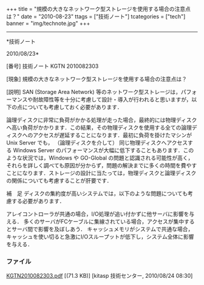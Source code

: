 ﻿+++
title = "規模の大きなネットワーク型ストレージを使用する場合の注意点は？"
date = "2010-08-23"
ttags = ["技術ノート"]
tcategories = ["tech"]
banner = "img/technote.jpg"
+++

-----------------------------------------------------------------------------------------------------------------------------

*技術ノート

2010/08/23*


[番号]
技術ノート KGTN 2010082303

[現象]
規模の大きなネットワーク型ストレージを使用する場合の注意点は？

[説明]
SAN (Storage Area Network)
等のネットワーク型ストレージは，パフォーマンスや耐故障性等を十分に考慮して設計・導入が行われると思いますが，以下の点についても考慮しておく必要があります．

論理ディスクに非常に負荷がかかる処理が走った場合，最終的には物理ディスクへ高い負荷がかかります．この結果，その物理ディスクを使用する全ての論理ディスクへのアクセスが遅延することになります．最初に負荷を掛けたマシンが
Unix Server でも， （論理ディスクを介して）
同じ物理ディスクへアクセスする Windows Server
のパフォーマンスが大幅に低下することもあります．このような状況では，Windows
や GO-Global
の問題と認識される可能性が高く，それらを詳しく調べても原因が分からず，問題の解決までに多くの時間を費やすことになります．ストレージの設計に当たっては，物理ディスクと論理ディスクの関係についても考慮することが肝要です．

補　足
ディスクの集約度が高いシステムでは，以下のような問題についても考慮する必要があります．

アレイコントローラが共通の場合，I/O処理が追い付かずに他サーバに影響を与える．
多くのサーバがFCケーブルに集線されている場合，アクセスが集中するとサーバ間で影響を及ぼしあう．
キャッシュメモリがシステムで共通な場合，キャッシュを使い切ると急激にI/Oスループットが低下し，システム全体に影響を与える．


### ファイル

 
 


[KGTN2010082303.pdf](http://techreport.kitasp.net/attachments/download/288/KGTN2010082303.pdf)
 [(71.3 KB)] [kitasp 技術センター, 2010/08/24
08:30]


 


 

